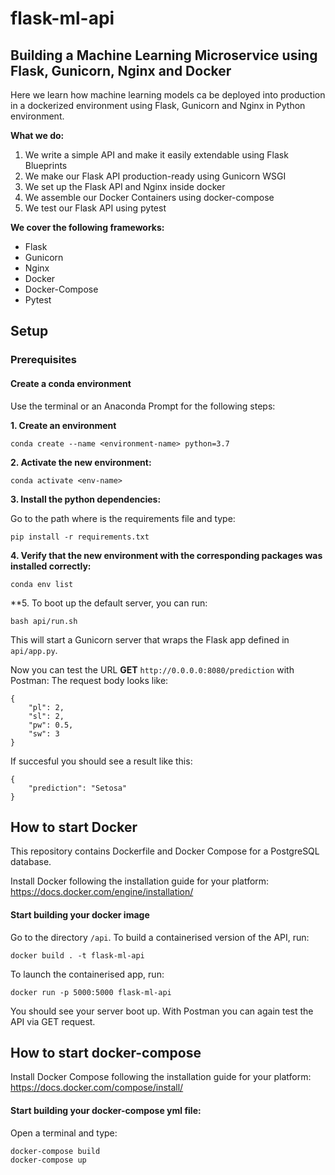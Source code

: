 # flask-ml-api

## Building a Machine Learning Microservice using Flask, Gunicorn, Nginx and Docker

Here we learn how machine learning models ca be deployed into production in a 
dockerized environment using Flask, Gunicorn and Nginx in Python environment.

**What we do:**
1. We write a simple API and make it easily extendable using Flask Blueprints
2. We make our Flask API production-ready using Gunicorn WSGI
3. We set up the Flask API and Nginx inside docker
4. We assemble our Docker Containers using docker-compose
5. We test our Flask API using pytest

**We cover the following frameworks:**
- Flask
- Gunicorn
- Nginx
- Docker
- Docker-Compose
- Pytest


## Setup

### Prerequisites

#### Create a conda environment

Use the terminal or an Anaconda Prompt for the following steps:

**1. Create an environment**
```
conda create --name <environment-name> python=3.7
```

**2. Activate the new environment:**

```
conda activate <env-name>
```

**3. Install the python dependencies:**

Go to the path where is the requirements file and type:

```
pip install -r requirements.txt
```

**4. Verify that the new environment with the corresponding packages was installed correctly:**

```
conda env list
```

**5. To boot up the default server, you can run:

```
bash api/run.sh
```

This will start a Gunicorn server that wraps the Flask app defined in `api/app.py`.

Now you can test the URL **GET** `http://0.0.0.0:8080/prediction` with Postman: The request body looks like:

```
{
    "pl": 2,
    "sl": 2,
    "pw": 0.5,
    "sw": 3
}
```
If succesful you should see a result like this:

```
{
    "prediction": "Setosa"
}
```


## How to start Docker

This repository contains Dockerfile and Docker Compose for a PostgreSQL database.

Install Docker following the installation guide for your platform: https://docs.docker.com/engine/installation/

#### Start building your docker image

Go to the directory `/api`. To build a containerised version of the API, run:

```
docker build . -t flask-ml-api
```

To launch the containerised app, run:

```
docker run -p 5000:5000 flask-ml-api
```

You should see your server boot up. With Postman you can again test the API via GET request.

## How to start docker-compose

Install Docker Compose following the installation guide for your platform: https://docs.docker.com/compose/install/

#### Start building your docker-compose yml file:

Open a terminal and type: 

```
docker-compose build
docker-compose up
```